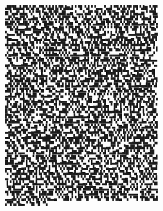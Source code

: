 ▟█▜▙▟▟▜▞▟▚▞▜▞▟▟▐▞▛▟▆▟▝▝▊▝▟▝▝▃▃▝▄▟▝▜▞▟▞▛▐▜▝▟▇▝▞▛▇▝▄▟▚▟▄▝▞▝▜▝▆▞▙▜▚▟▊▃▅▝▃▃▚▟▛▝▊▞▟▝▊▜▅▝▛▟▐▜▄▃▆▝▝▜▙▃▛▞▅▟▜▞▃▟▅▝▟▞▛▞▃▜▟▜▛▝▆▝▝▟▄▞▟▝▊▃▄▝▛▟▟▜▄▟▛▟▝▟▅▟▝▛▇▟▛▞▙▟█▞▝▟▚▝█▟▇▝▝▟▝▟▆▝▚▞▙▜▞▃▙▟▊▜▚▜▄▞▞▟▛▟▅▃▟▃▜▟▚▝▜▞▟▃▃▟▅▜▙▃▆▜▙▝▆▟▇▝▐▜▟▜▄▝▟▝▇▃▛▞▝▝▝▛▇▝▉▝▟▛▐▝▟▝▆▞▚▃▃▜▟▜▃▃▞▜▛▝▆▞▟▝▞▝▇▞▝▝█▜▞▞▄▝▜▃▟▝▐▃▚▜▛▝▃▃▙▟▟▝▊▃▅▜▅▃▃▝▄▝▐▝▆▃▞▟▃▜▃▜▄▟▝▜▄▞▚▝▝▜▜▜▜▃▄▞▄▟▛▛▇▃▅▝▇▝▇▜▟▜▟▃▆▟▊▟▇▝▉▝▝▝▆▞▆▛▇▜▙▞▟▟▄▜▝▜▚▜▙▜▅▟▛▟▚▜▟▟▜▟▟▟▅▜▞▜▝▟▚▝▆▝▊▜▞▝▐▞▟▟▇▟▃▞▙▝▚▟▟▝█▞▟▞▜▟▟▝▅▝▅▞▞▞▞▟▃▟▄▟▇▝▐▞▄▟▆▝▆▟▇▝▅▞▝▟▟▟▆▞▞▞▞▃▆▃▃▟▊▜▅▟▞▜▛▃▃▃▅▟▞▝▟▃▝▜▝▃▞▝▆▝▐▝▚▞▛▜▞▟▆▝▞▛▐▛▇▞▜▟█▜▃▟▟▝▐▟▚▟▇▞▅▜▚▟▞▝▊▜▚▟▄▟▃▃▄▞▙▃▃▟▆▃▛▛▐▝█▟▝▃▄▜▞▃▛▞▜▝▟▝▞▟▐▃▚▞▞▟▞▛▇▟▝▝▇▃▆▜▅▝▃▝▄▝▚▜▜▞▅▞▞▝▊▞▝▟▟▟▉▟▃▞▞▟▉▜▚▞▞▃▅▜▃▞▅▟▉▟▃▝▜▃▙▞▞▃▅▟▜▃▙▟▚▞▝▝▆▃▙▃▝▞▜▝▚▝▚▃▙▝▃▝▐▞▜▜▙▃▛▜▜▟▝▃▟▞▅▟▆▞▝▃▜▝▜▞▆▟▛▟▊▟▟▝█▟▝▟▛▃▛▜▙▟▞▞▃▟▇▜▚▟█▞▛▝▜▟▄▝▅▟▚▜▛▝▐▃▆▜▅▜▞▟▚▜▙▜▄▝▞▜▝▃▃▝▉▟▐▟▐▃▟▞▙▞▃▟▉▞▃▟▛▝▉▃▛▝█▃▙▟▄▟█▞▟▟▊▛▐▝▉▜▚▜▅▞▆▝▜▞▚▃▆▝▜▃▛▃▟▃▚▜▚▝▅▟▚▝▃▜▙▜▅▜▞▛▇▟▜▟▄▃▟▃▛▛▐▝▇▟▊▝▅▃▅▞▚▞▄▝▝▞▙▟█▛▐▃▝▝▛▞▝▝▐▛▐▝▄▛▐▜▙▃▛▃▚▞▜▞▝▃▝▜▅▞▟▃▅▞▄▃▆▜▚▃▃▝▟▃▙▝▝▟▊▃▟▞▆▝▃▝▞▟█▝▅▛▐▟▚▃▛▟▝▟▝▟▊▟▐▞▛▞▛▃▛▝▚▃▜▝▝▜▛▞▝▞▟▃▚▃▄▟▊▟▅▝▐▛▐▝▃▜▜▟▐▃▝▟▉▝▊▜▃▟▞▜▛▟▇▝▝▜▛▃▛▝▚▟█▞▝▞▟▞▚▞▄▞▚▞▟▟▄▟▆▟▝▝▐▟▃▛▐▝▃▟▊▛▇▞▅▝▝▞▛▃▝▝▛▜▅▟▚▟▃▞▃▃▙▟▅▃▟▝█▟▜▞▞▃▟▝█▝▛▟▄▝▉▝▝▞▚▞▛▟▆▟▛▝▜▃▚▃▆▞▚▝▐▟▟▝▐▟▉▃▆▝▚▟▆▟▊▟▇▃▟▝▞▝▃▝▟▜▛▃▙▞▃▞▄▝▛▃▄▟▚▝▊▃▆▝▝▟▝▃▙▝▊▜▛▜▄▞▞▝▜▞▟▞▞▜▄▞▃▝▆▟▉▝▛▞▞▃▅▟▞▟▃▟▄▜▅▜▛▃▄▟▆▃▛▝▟▟▇▞▃▃▙▝▊▟▅▜▄▟▟▜▄▝▅▞▞▛▐▞▞▞▛▝▛▝▅▜▅▃▛▜▚▝▃▟▅▜▛▟▄▟▇▟▛▟▚▞▃▃▙▟▉▞▅▝▝▝▄▟▊▜▚▞▞▟▐▟▚▟█▟▟▛▇▟▅▞▅▝▊▝█▃▆▟▅▝▜▜▅▝▝▟▜▞▛▟▉▞▞▜▜▛▐▞▝▝▜▟▚▞▝▝▃▟▄▟▜▃▝▝▄▝▛▟▚▝▉▝▃▝█▞▅▟▊▃▅▜▝▟▉▃▝▃▙▞▛▝▆▜▜▃▄▞▛▝▃▝▇▟▉▟▆▟▜▜▞▜▃▞▛▃▃▝▝▜▚▃▅▝▐▜▟▃▟▝▃▟▇▟▛▝▅▟▃▝▞▟▝▃▆▜▃▟█▝▝▟▚▝▃▟▉▟▜▃▛▝▇▜▄▝▐▛▇▞▞▟█▝▚▝▛▟▇▝▅▞▝▃▃▜▙▝▛▃▜▝▐▜▙▃▜▟▃▝▊▞▚▟█▟▊▃▅▛▐▝▅▃▚▟▜▝▜▜▃▟▆▟▆▃▙▝▃▝▐▃▆▞▝▟▐▃▟▜▞▝▟▟▝▞▞▝▟▟▅▃▃▜▛▃▄▞▛▝▅▜▅▛▐▝▜▝▞▞▅▟▜▞▚▃▛▃▙▃▜▝▄▃▄▞▞▝▅▜▞▝▛▝▄▞▙▟▚▝▄▟▉▟▄▜▛▟▐▞▅▜▅▞▙▝▄▟▅▟▄▟▅▃▚▟▛▟▞▃▚▞▄▝▜▟▅▝▄▝▉▞▟▞▃▃▝▃▛▟▄▟▊▝▐▃▙▝█▝▆▜▙▝▄▝▉▝▝▞▃▛▇▃▟▝▜▝▅▜▝▃▄▝▅▟▝▟▜▞▞▟▐▝▐▟▟▝▃▞▜▟▃▃▜▞▅▝▟▟▟▝▐▞▜▃▄▞▆▝▅▞▃▛▇▟▊▃▞▜▝▃▚▝▞▃▃▞▆▝▉▜▃▃▛▝▇▟▐▝▃▝▃▃▜▟▞▞▛▜▄▜▛▟▇▛▇▃▆▃▃▜▃▝▟▜▄▞▞▟▝▃▞▟▃▃▜▝█▜▛▃▛▜▙▝▐▟▉▟▉▝▞▞▃▞▜▝▐▃▜▃▟▟▊▜▚▟▝▟▟▜▟▞▃▃▃▝▊▞▛▃▝▃▃▟▞▞▄▞▙▜▜▞▞▞▅▃▄▝▝▟▊▞▝▟▛▝▊▝▝▜▞▝▇▝▛▟▄▝▚▝▝▜▝▛▇▞▜▟▞▜▚▞▙▃▝▝▆▝▊▝▚
